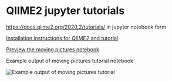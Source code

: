 # QIIME2 jupyter tutorials
https://docs.qiime2.org/2020.2/tutorials/  in jupyter notebook form

[Installation instructions for QIIME2 and tutorial](https://github.com/voidlogic/qiime2-jupyter-tutorials/blob/master/qiime2_linux_tutorial.md)

[Preview the moving pictures notebook](https://nbviewer.jupyter.org/github/voidlogic/qiime2-jupyter-tutorials/notebooks/blob/master/qiime2_MovingPicturesTutorial.ipynb)

Example output of moving pictures tutorial notebook

![Example output of moving pictures tutorial](https://github.com/voidlogic/qiime2-jupyter-tutorials/blob/master/exampleoutput_qiime2jupyter.png)
